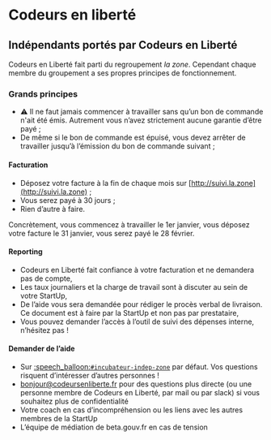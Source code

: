 # Codeurs en liberté

## Indépendants portés par Codeurs en Liberté

Codeurs en Liberté fait parti du regroupement _la zone_. Cependant chaque membre du groupement a ses propres principes de fonctionnement.

### Grands principes

* :warning: Il ne faut jamais commencer à travailler sans qu’un bon de commande n'ait été émis. Autrement vous n’avez strictement aucune garantie d’être payé ;
* De même si le bon de commande est épuisé, vous devez arrêter de travailler jusqu’à l’émission du bon de commande suivant ;

#### Facturation

* Déposez votre facture à la fin de chaque mois sur [http://suivi.la.zone](http://suivi.la.zone) ;
* Vous serez payé à 30 jours ;
* Rien d’autre à faire.

Concrètement, vous commencez à travailler le 1er janvier, vous déposez votre facture le 31 janvier, vous serez payé le 28 février.

#### Reporting

* Codeurs en Liberté fait confiance à votre facturation et ne demandera pas de compte,
* Les taux journaliers et la charge de travail sont à discuter au sein de votre StartUp,
* De l’aide vous sera demandée pour rédiger le procès verbal de livraison. Ce document est à faire par la StartUp et non pas par prestataire,
* Vous pouvez demander l’accès à l’outil de suivi des dépenses interne, n’hésitez pas !

#### Demander de l’aide

* Sur [:speech\_balloon:`#incubateur-indep-zone`](https://startups-detat.slack.com/messages/incubateur-indép-zone) par défaut. Vos questions risquent d’intéresser d’autres personnes !
* bonjour@codeursenliberte.fr pour des questions plus directe \(ou une personne membre de Codeurs en Liberté, par mail ou par slack\) si vous souhaitez plus de confidentialité
* Votre coach en cas d’incompréhension ou les liens avec les autres membres de la StartUp
* L’équipe de médiation de beta.gouv.fr en cas de tension

